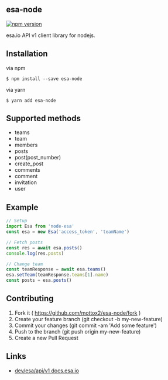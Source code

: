 ## esa-node

[![npm version](https://badge.fury.io/js/esa-node.svg)](https://badge.fury.io/js/esa-node)

esa.io API v1 client library for nodejs.


## Installation

via npm

```
$ npm install --save esa-node
```

via yarn
```
$ yarn add esa-node
```

## Supported methods
- teams
- team
- members
- posts
- post(post_number)
- create_post
- comments
- comment
- invitation
- user

## Example

```js
// Setup
import Esa from 'node-esa'
const esa = new Esa('access_token', 'teamName')

// Fetch posts
const res = await esa.posts()
console.log(res.posts)

// Change team
const teamResponse = await esa.teams()
esa.setTeam(teamResponse.teams[1].name)
const posts = esa.posts()
```

## Contributing
1. Fork it ( https://github.com/mottox2/esa-node/fork )
2. Create your feature branch (git checkout -b my-new-feature)
3. Commit your changes (git commit -am 'Add some feature')
4. Push to the branch (git push origin my-new-feature)
5. Create a new Pull Request

## Links
- [dev/esa/api/v1 docs.esa.io](https://docs.esa.io/posts/102)
